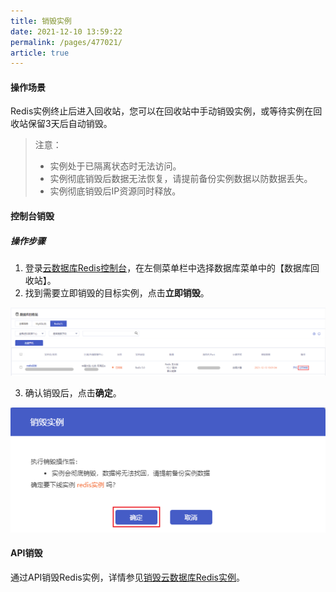 ```yaml
---
title: 销毁实例
date: 2021-12-10 13:59:22
permalink: /pages/477021/
article: true
---
```


#### 操作场景

Redis实例终止后进入回收站，您可以在回收站中手动销毁实例，或等待实例在回收站保留3天后自动销毁。

> 注意：
>
> - 实例处于已隔离状态时无法访问。
> - 实例彻底销毁后数据无法恢复，请提前备份实例数据以防数据丢失。
> - 实例彻底销毁后IP资源同时释放。

#### 控制台销毁

##### 操作步骤

1. 登录[云数据库Redis控制台](https://console.capitalonline.net/dbinstances)，在左侧菜单栏中选择数据库菜单中的【数据库回收站】。
2. 找到需要立即销毁的目标实例，点击**立即销毁**。

![015](../../pics/015.png)

3. 确认销毁后，点击**确定**。

![016](../../pics/016.png)

#### API销毁

通过API销毁Redis实例，详情参见[销毁云数据库Redis实例](./../../06.API文档/02.实例相关接口/04.删除Redis实例.md)。

